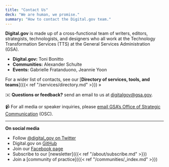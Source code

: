 ```yaml
---
title: "Contact Us"
deck: "We are human, we promise."
summary: "How to contact the Digital.gov team."
---
```


**Digital.gov** is made up of a cross-functional team of writers, editors, strategists, technologists, and designers who all work at the Technology Transformation Services (TTS) at the General Services Administration (GSA).

- **Digital.gov:** Toni Bonitto
- **Communities:**  Alexander Schulte
- **Events:** Gabrielle Fratanduono, Jeannie Yoon

For a wider list of contacts, see our [**Directory of services, tools, and teams**]({{< ref "/services/directory.md" >}}) »

:envelope: **Questions or feedback?** send an email to us at [digitalgov@gsa.gov](mailto:digitalgov@gsa.gov).

:video_camera: For all media or speaker inquiries, please [email GSA’s Office of Strategic Communication](mailto:press@gsa.gov) (OSC).

---

**On social media**

- Follow [@digital_gov on Twitter](https://twitter.com/digital_gov/)
- Digital.gov on [GitHub](https://github.com/GSA/digitalgov.gov)
- Join our [Facebook page](https://www.facebook.com/DigitalGov)
- Subscribe to our [newsletter]({{< ref "/about/subscribe.md" >}})
- Join a [community of practice]({{< ref "/communities/_index.md" >}})